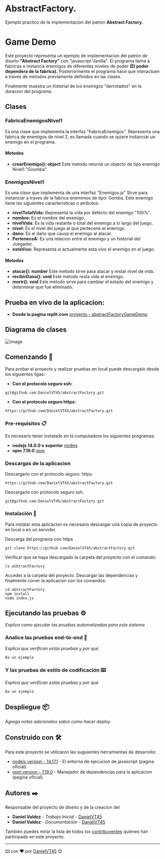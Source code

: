 # AbstractFactory.
  Ejemplo practico de la implementacion del patron **Abstract Factory.**

# Game Demo
Este proyecto representa un ejemplo de implementacion del patrón de diseño **"Abstract Factory"** con "javascript Vanilla". 
El programa llama a fabricas e instancia enemigos de diferentes niveles de poder **(El poder dependera de la fabrica).** Posteriormente el programa hace que interactuen a través de metodos previamente definidos en las clases. 

Finalmente muestra un historial de los enemigos "derrotados" en la duracion del programa.

## Clases
### FabricaEnemigosNivel1 
Es una clase que implementa la interfaz "FabricaEnemigos". Representa una fabrica de enemigos de nivel 2, es llamada cuando se quiere instanciar un enemigo en el programa.

#### Metodos
* **crearEnemigo(): object** Este metodo retorna un objecto de tipo enemigo Nivel1 "Goomba".

### EnemigosNivel1
Es una clase que implementa de una interfaz "Enemigos.js" Sirve para instanciar a traves de la fabrica enemimos de tipo: Gomba. Este enemigo tiene las siguientes caracteristicas o atributos:

 * **nivelTotalVida:** Representa la vida por defecto del enemigo "100%".
 * **nombre:** Es el nombre del enemigo.
 * **nivelVida:** Es la vida restante o total del enemigo a lo largo del juego.
 * **nivel:** Es el nivel del juego al que pertecene el enemigo.
 * **dano:** Es el daño que causa el enemigo al atacar.
 * **PerteneceA:** Es una relacion entre el enemigo y un historial del Juegador.
 * **estaVivo:** Representa si actualmente esta vivo el enemigo en el juego.

#### Metodos
* **atacar(): number** Este metodo sirve para atacar y restar nivel de vida.
*  **recibirDano(): void** Este metodo resta vida al enemigo.
*  **morir(): void** Este metodo sirve para cambiar el estado del enemigo y determinar que fue eliminado.

## Prueba en vivo de la aplicacion:
* **Desde la pagina replit.com**
[proyecto - abstractFactoryGameDemo](https://replit.com/@DanielValdez2/abstracFactoryGameDemo#index.js)


## Diagrama de clases
![image](https://user-images.githubusercontent.com/51674961/128126451-44759aab-ed5a-4e73-adb3-d854cd31e018.png)


## Comenzando 🚀

Para probar el proyecto y realizar pruebas en local puede descargalo desde los siguientes ligas:
* **Con el protocolo seguro ssh:**
```
git@github.com:DanielVT45/abstractFactory.git
```
* **Con el protocolo seguro https:**
```
https://github.com/DanielVT45/abstractFactory.git
```
### Pre-requisitos 📋

Es necesario tener instalado en la computadora los siguientes programas:
* **nodejs 14.0.0 o superior** [nodejs](https://nodejs.org/)
* **npm 7.19.0** [npm](https://npmjs.com/)


### Descargas de la aplicacion

Descargarlo con el protocolo seguro: https.
```
https://github.com/DanielVT45/abstractFactory.git
```

Descargarlo con protocolo seguro ssh.
```
git@github.com:DanielVT45/abstractFactory.git
```

### Instalación 🔧
Para instalar esta aplicacion es necesario descargar una copia de proyecto en local o en un servidor.
 
Descarga del programa con https
```
git clone https://github.com/DanielVT45/abstractFactory.git
```

Verificar que se haya descargado la carpeta del proyecto con el comando:

```
ls asbtractFactory
```

Acceder a la carpeta del proyecto. Descargar las dependencias y finalmente correr la aplicacion con los comandos:

```
cd abstractFactory
npm install
node index.js
```

## Ejecutando las pruebas ⚙️

_Explica como ejecutar las pruebas automatizadas para este sistema_

### Analice las pruebas end-to-end 🔩

_Explica que verifican estas pruebas y por qué_

```
Da un ejemplo
```

### Y las pruebas de estilo de codificación ⌨️

_Explica que verifican estas pruebas y por qué_

```
Da un ejemplo
```

## Despliegue 📦

_Agrega notas adicionales sobre como hacer deploy_

## Construido con 🛠️

Para este proyecto se utilizaron las suguientes herramientas de desarrollo:

* [nodejs version - 14.17.1](https://nodejs.org/es/) - El entorno de ejecucion de javascript (pagina oficial).
* [npm version - 7.19.0](https://www.npmjs.com/) - Manejador de dependencias para la aplicacion (pagina oficial).

## Autores ✒️
Responsable del proyecto de diseño y de la creacion del 
* **Daniel Valdez** - *Trabajo Inicial* - [DanielVT45](https://github.com/DanielVT45)
* **Daniel Valdez** - *Documentación* - [DanielVT45](https://github.com/DanielVT45)

También puedes mirar la lista de todos los [contribuyentes](https://github.com) quíenes han participado en este proyecto. 


---
⌨️ con ❤️ por [DanielVT45](https://github.com/DanielVT45) 😊


